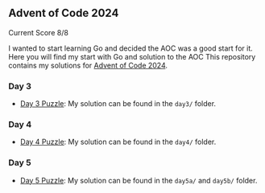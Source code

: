 ## Advent of Code 2024
Current Score 8/8

I wanted to start learning Go and decided the AOC was a good start for it. Here you will find my start with Go and solution to the AOC
This repository contains my solutions for [Advent of Code 2024](https://adventofcode.com/2024).

### Day 3
- [Day 3 Puzzle](https://adventofcode.com/2024/day/3): My solution can be found in the `day3/` folder.


### Day 4
- [Day 4 Puzzle](https://adventofcode.com/2024/day/4): My solution can be found in the `day4/` folder.


### Day 5
- [Day 5 Puzzle](https://adventofcode.com/2024/day/5): My solution can be found in the `day5a/` and `day5b/` folder.
